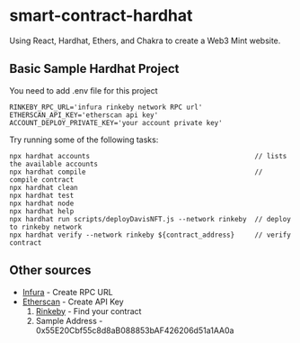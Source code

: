 # smart-contract-hardhat
Using React, Hardhat, Ethers, and Chakra to create a Web3 Mint website.

## Basic Sample Hardhat Project 
You need to add .env file for this project

```.env
RINKEBY_RPC_URL='infura rinkeby network RPC url'
ETHERSCAN_API_KEY='etherscan api key'
ACCOUNT_DEPLOY_PRIVATE_KEY='your account private key'
```

Try running some of the following tasks:
```shell
npx hardhat accounts                                         // lists the available accounts
npx hardhat compile                                          // compile contract
npx hardhat clean
npx hardhat test
npx hardhat node
npx hardhat help
npx hardhat run scripts/deployDavisNFT.js --network rinkeby  // deploy to rinkeby network
npx hardhat verify --network rinkeby ${contract_address}     // verify contract
```

## Other sources

* [Infura](https://infura.io/) - Create RPC URL
* [Etherscan](https://etherscan.io/) - Create API Key
  1. [Rinkeby](https://rinkeby.etherscan.io/) - Find your contract
  2. Sample Address - 0x55E20Cbf55c8d8aB088853bAF426206d51a1AA0a
